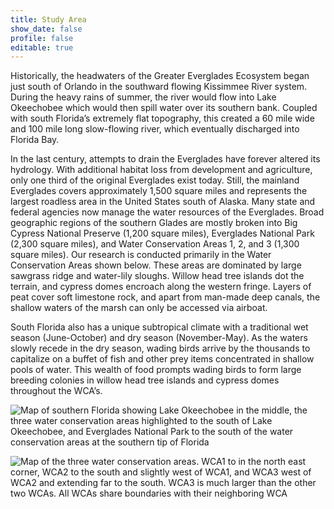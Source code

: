 ```yaml
---
title: Study Area
show_date: false
profile: false
editable: true
---
```


Historically, the headwaters of the Greater Everglades Ecosystem began just south of Orlando in the southward flowing Kissimmee River system. During the heavy rains of summer, the river would flow into Lake Okeechobee which would then spill water over its southern bank. Coupled with south Florida’s extremely flat topography, this created a 60 mile wide and 100 mile long slow-flowing river, which eventually discharged into Florida Bay. 

In the last century, attempts to drain the Everglades have forever altered its hydrology. With additional habitat loss from development and agriculture, only one third of the original Everglades exist today. Still, the mainland Everglades covers approximately 1,500 square miles and represents the largest roadless area in the United States south of Alaska. Many state and federal agencies now manage the water resources of the Everglades. Broad geographic regions of the southern Glades are mostly broken into Big Cypress National Preserve (1,200 square miles), Everglades National Park (2,300 square miles), and Water Conservation Areas 1, 2, and 3 (1,300 square miles). Our research is conducted primarily in the Water Conservation Areas shown below. These areas are dominated by large sawgrass ridge and water-lily sloughs. Willow head tree islands dot the terrain, and cypress domes encroach along the western fringe. Layers of peat cover soft limestone rock, and apart from man-made deep canals, the shallow waters of the marsh can only be accessed via airboat. 

South Florida also has a unique subtropical climate with a traditional wet season (June-October) and dry season (November-May). As the waters slowly recede in the dry season, wading birds arrive by the thousands to capitalize on a buffet of fish and other prey items concentrated in shallow pools of water. This wealth of food prompts wading birds to form large breeding colonies in willow head tree islands and cypress domes throughout the WCA’s. 


![Map of southern Florida showing Lake Okeechobee in the middle, the three water conservation areas highlighted to the south of Lake Okeechobee, and Everglades National Park to the south of the water conservation areas at the southern tip of Florida](photo_study_1.jpg)


![Map of the three water conservation areas. WCA1 to in the north east corner, WCA2 to the south and slightly west of WCA1, and WCA3 west of WCA2 and extending far to the south. WCA3 is much larger than the other two WCAs. All WCAs share boundaries with their neighboring WCA](photo_study_2.jpg)
